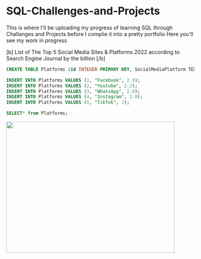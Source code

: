 # SQL-Challenges-and-Projects

This is where I'll be uploading my progress of learning SQL through Challanges and Projects before I complie it into a pretty portfolio
Here you'll see my work in progress



[b] List of The Top 5 Social Media Sites & Platforms 2022 according to Search Engine Journal by the billion [/b]


```sql
CREATE TABLE Platforms (id INTEGER PRIMARY KEY, SocialMediaPlatform TEXT, ActiveUserMAU INTEGER);

INSERT INTO Platforms VALUES (1, "Facebook", 2.9);
INSERT INTO Platforms VALUES (2, "Youtube", 2.2);
INSERT INTO Platforms VALUES (3, "WhatsApp", 2.0);
INSERT INTO Platforms VALUES (4, "Instagram", 2.0);
INSERT INTO Platforms VALUES (5, "TikTok", 1);

SELECT* from Platforms;

```

<img src="https://user-images.githubusercontent.com/104226368/202838274-1a53d43a-74fe-4216-b906-1023028422f3.png" width="450" height="350">

